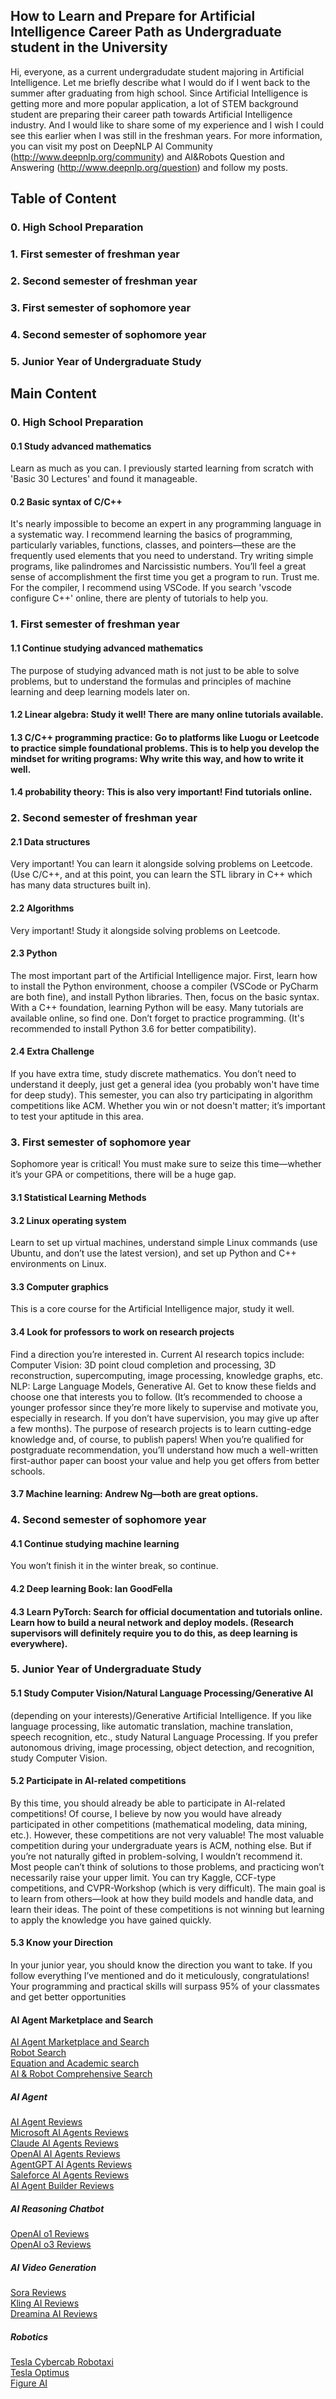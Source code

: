 ## How to Learn and Prepare for Artificial Intelligence Career Path as Undergraduate student in the University

Hi, everyone, as a current undergradudate student majoring in Artificial Intelligence. Let me briefly describe what I would do if I went back to the summer after graduating from high school. Since Artificial Intelligence is getting more and more popular application, a lot of STEM background student are preparing their career path towards Artificial Intelligence industry. And I would like to share some of my experience and I wish I could see this earlier when I was still in the freshman years. For more information, you can visit my post on DeepNLP AI Community (http://www.deepnlp.org/community) and AI&Robots Question and Answering (http://www.deepnlp.org/question) and follow my posts.


## Table of Content
### 0. High School Preparation
### 1. First semester of freshman year
### 2. Second semester of freshman year
### 3. First semester of sophomore year
### 4. Second semester of sophomore year
### 5. Junior Year of Undergraduate Study

## Main Content
### 0. High School Preparation

#### 0.1 Study advanced mathematics
Learn as much as you can. I previously started learning from scratch with 'Basic 30 Lectures' and found it manageable.

#### 0.2 Basic syntax of C/C++
It's nearly impossible to become an expert in any programming language in a systematic way. I recommend learning the basics of programming, particularly variables, functions, classes, and pointers—these are the frequently used elements that you need to understand. Try writing simple programs, like palindromes and Narcissistic numbers. You’ll feel a great sense of accomplishment the first time you get a program to run. Trust me. For the compiler, I recommend using VSCode. If you search 'vscode configure C++' online, there are plenty of tutorials to help you.


### 1. First semester of freshman year

#### 1.1 Continue studying advanced mathematics
The purpose of studying advanced math is not just to be able to solve problems, but to understand the formulas and principles of machine learning and deep learning models later on.

#### 1.2 Linear algebra: Study it well! There are many online tutorials available.

#### 1.3 C/C++ programming practice: Go to platforms like Luogu or Leetcode to practice simple foundational problems. This is to help you develop the mindset for writing programs: Why write this way, and how to write it well.

#### 1.4 probability theory: This is also very important! Find tutorials online.

### 2. Second semester of freshman year

#### 2.1 Data structures
Very important! You can learn it alongside solving problems on Leetcode. (Use C/C++, and at this point, you can learn the STL library in C++ which has many data structures built in).

#### 2.2 Algorithms
Very important! Study it alongside solving problems on Leetcode.

#### 2.3 Python
The most important part of the Artificial Intelligence major. First, learn how to install the Python environment, choose a compiler (VSCode or PyCharm are both fine), and install Python libraries. Then, focus on the basic syntax. With a C++ foundation, learning Python will be easy. Many tutorials are available online, so find one. Don’t forget to practice programming. (It's recommended to install Python 3.6 for better compatibility).

#### 2.4 Extra Challenge
If you have extra time, study discrete mathematics. You don’t need to understand it deeply, just get a general idea (you probably won't have time for deep study). This semester, you can also try participating in algorithm competitions like ACM. Whether you win or not doesn't matter; it’s important to test your aptitude in this area.

### 3. First semester of sophomore year
Sophomore year is critical! You must make sure to seize this time—whether it’s your GPA or competitions, there will be a huge gap.

#### 3.1 Statistical Learning Methods

#### 3.2 Linux operating system
Learn to set up virtual machines, understand simple Linux commands (use Ubuntu, and don’t use the latest version), and set up Python and C++ environments on Linux.

#### 3.3 Computer graphics
This is a core course for the Artificial Intelligence major, study it well.

#### 3.4 Look for professors to work on research projects
Find a direction you’re interested in. Current AI research topics include: Computer Vision: 3D point cloud completion and processing, 3D reconstruction, supercomputing, image processing, knowledge graphs, etc. NLP: Large Language Models, Generative AI. Get to know these fields and choose one that interests you to follow. (It’s recommended to choose a younger professor since they’re more likely to supervise and motivate you, especially in research. If you don’t have supervision, you may give up after a few months). The purpose of research projects is to learn cutting-edge knowledge and, of course, to publish papers! When you’re qualified for postgraduate recommendation, you’ll understand how much a well-written first-author paper can boost your value and help you get offers from better schools.


#### 3.7 Machine learning: Andrew Ng—both are great options.


### 4. Second semester of sophomore year

#### 4.1 Continue studying machine learning
You won’t finish it in the winter break, so continue.

#### 4.2 Deep learning Book: Ian GoodFella

#### 4.3 Learn PyTorch: Search for official documentation and tutorials online. Learn how to build a neural network and deploy models. (Research supervisors will definitely require you to do this, as deep learning is everywhere).


### 5. Junior Year of Undergraduate Study

#### 5.1 Study Computer Vision/Natural Language Processing/Generative AI
(depending on your interests)/Generative Artificial Intelligence. If you like language processing, like automatic translation, machine translation, speech recognition, etc., study Natural Language Processing. If you prefer autonomous driving, image processing, object detection, and recognition, study Computer Vision.

#### 5.2 Participate in AI-related competitions
By this time, you should already be able to participate in AI-related competitions! Of course, I believe by now you would have already participated in other competitions (mathematical modeling, data mining, etc.). However, these competitions are not very valuable! The most valuable competition during your undergraduate years is ACM, nothing else. But if you’re not naturally gifted in problem-solving, I wouldn’t recommend it. Most people can’t think of solutions to those problems, and practicing won’t necessarily raise your upper limit. You can try Kaggle, CCF-type competitions, and CVPR-Workshop (which is very difficult). The main goal is to learn from others—look at how they build models and handle data, and learn their ideas. The point of these competitions is not winning but learning to apply the knowledge you have gained quickly.

#### 5.3 Know your Direction
In your junior year, you should know the direction you want to take. If you follow everything I’ve mentioned and do it meticulously, congratulations! Your programming and practical skills will surpass 95% of your classmates and get better opportunities


#### AI Agent Marketplace and Search
[AI Agent Marketplace and Search](http://www.deepnlp.org/search/agent) <br>
[Robot Search](http://www.deepnlp.org/search/robot) <br>
[Equation and Academic search](http://www.deepnlp.org/search/equation) <br>
[AI & Robot Comprehensive Search](http://www.deepnlp.org/search) <br>
##### AI Agent
[AI Agent Reviews](http://www.deepnlp.org/store/ai-agent) <br>
[Microsoft AI Agents Reviews](http://www.deepnlp.org/store/pub/pub-microsoft-ai-agent) <br>
[Claude AI Agents Reviews](http://www.deepnlp.org/store/pub/pub-claude-ai-agent) <br>
[OpenAI AI Agents Reviews](http://www.deepnlp.org/store/pub/pub-openai-ai-agent) <br>
[AgentGPT AI Agents Reviews](http://www.deepnlp.org/store/pub/pub-agentgpt) <br>
[Saleforce AI Agents Reviews](http://www.deepnlp.org/store/pub/pub-salesforce-ai-agent) <br>
[AI Agent Builder Reviews](http://www.deepnlp.org/store/ai-agent/ai-agent-builder) <br>
##### AI Reasoning Chatbot
[OpenAI o1 Reviews](http://www.deepnlp.org/store/pub/pub-openai-o1) <br>
[OpenAI o3 Reviews](http://www.deepnlp.org/store/pub/pub-openai-o3) <br>
##### AI Video Generation
[Sora Reviews](http://www.deepnlp.org/store/pub/pub-sora) <br>
[Kling AI Reviews](http://www.deepnlp.org/store/pub/pub-kling-kwai) <br>
[Dreamina AI Reviews](http://www.deepnlp.org/store/pub/pub-dreamina-douyin) <br>
##### Robotics
[Tesla Cybercab Robotaxi](http://www.deepnlp.org/store/pub/pub-tesla-cybercab) <br>
[Tesla Optimus](http://www.deepnlp.org/store/pub/pub-tesla-optimus) <br>
[Figure AI](http://www.deepnlp.org/store/pub/pub-figure-ai) <br>
